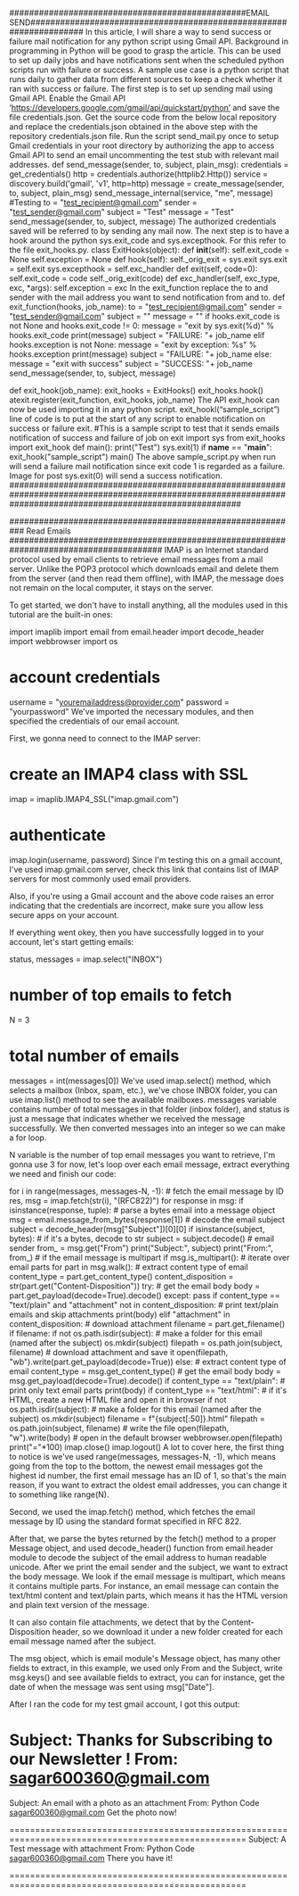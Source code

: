 ################################################EMAIL SEND###################################################################
In this article, I will share a way to send success or failure mail notification for any python script using Gmail API. Background in programming in Python will be good to grasp the article.
This can be used to set up daily jobs and have notifications sent when the scheduled python scripts run with failure or success.
A sample use case is a python script that runs daily to gather data from different sources to keep a check whether it ran with success or failure.
The first step is to set up sending mail using Gmail API.
Enable the Gmail API ‘https://developers.google.com/gmail/api/quickstart/python’ and save the file credentials.json.
Get the source code from the below local repository and replace the credentials.json obtained in the above step with the repository credentials.json file.
Run the script send_mail.py once to setup Gmail credentials in your root directory by authorizing the app to access Gmail API to send an email uncommenting the test stub with relevant mail addresses.
def send_message(sender, to, subject, plain_msg):
    credentials = get_credentials()
    http = credentials.authorize(httplib2.Http())
    service = discovery.build('gmail', 'v1', http=http)
    message = create_message(sender, to, subject, plain_msg)
    send_message_internal(service, "me", message)
#Testing
to = "test_recipient@gmail.com"
sender = "test_sender@gmail.com"
subject = "Test"
message = "Test"
send_message(sender, to, subject, message)
The authorized credentials saved will be referred to by sending any mail now.
The next step is to have a hook around the python sys.exit_code and sys.excepthook. For this refer to the file exit_hooks.py.
class ExitHooks(object):
  def __init__(self):
  self.exit_code = None
  self.exception = None
def hook(self):
  self._orig_exit = sys.exit
  sys.exit = self.exit
  sys.excepthook = self.exc_handler
def exit(self, code=0):
  self.exit_code = code
  self._orig_exit(code)
def exc_handler(self, exc_type, exc, *args):
  self.exception = exc
In the exit_function replace the to and sender with the mail address you want to send notification from and to.
def exit_function(hooks, job_name):
  to = "test_recipient@gmail.com"
  sender = "test_sender@gmail.com"
  subject = ""
  message = ""
  if hooks.exit_code is not None and hooks.exit_code != 0:
    message = "exit by sys.exit(%d)" % hooks.exit_code
    print(message)
    subject = "FAILURE: "+ job_name
  elif hooks.exception is not None:
    message = "exit by exception: %s" % hooks.exception
    print(message)
    subject = "FAILURE: "+ job_name
  else:
    message = "exit with success"
    subject = "SUCCESS: "+ job_name
  send_message(sender, to, subject, message)

def exit_hook(job_name):
    exit_hooks = ExitHooks()
    exit_hooks.hook()
    atexit.register(exit_function, exit_hooks, job_name)
The API exit_hook can now be used importing it in any python script.
exit_hookl(“sample_script”) line of code is to put at the start of any script to enable notification on success or failure exit.
#This is a sample script to test that it sends emails notification of success and failure of job on exit
import sys
from exit_hooks import exit_hook
def main():
  print("Test")
  sys.exit(1)
if __name__ == "__main__":
  exit_hook("sample_script")
  main()
The above sample_script.py when run will send a failure mail notification since exit code 1 is regarded as a failure.
Image for post
sys.exit(0) will send a success notification.
###############################################################################################################################################################

########################################################### Read Emails #######################################################################################
IMAP is an Internet standard protocol used by email clients to retrieve email messages from a mail server. Unlike the POP3 protocol which downloads email and delete them from the server (and then read them offline), with IMAP, the message does not remain on the local computer, it stays on the server.

To get started, we don't have to install anything, all the modules used in this tutorial are the built-in ones:

import imaplib
import email
from email.header import decode_header
import webbrowser
import os

# account credentials
username = "youremailaddress@provider.com"
password = "yourpassword"
We've imported the necessary modules, and then specified the credentials of our email account.

First, we gonna need to connect to the IMAP server:
# create an IMAP4 class with SSL 
imap = imaplib.IMAP4_SSL("imap.gmail.com")
# authenticate
imap.login(username, password)
Since I'm testing this on a gmail account, I've used imap.gmail.com server, check this link that contains list of IMAP servers for most commonly used email providers.

Also, if you're using a Gmail account and the above code raises an error indicating that the credentials are incorrect, make sure you allow less secure apps on your account.

If everything went okey, then you have successfully logged in to your account, let's start getting emails:

status, messages = imap.select("INBOX")
# number of top emails to fetch
N = 3
# total number of emails
messages = int(messages[0])
We've used imap.select() method, which selects a mailbox (Inbox, spam, etc.), we've chose INBOX folder, you can use imap.list() method to see the available mailboxes.
messages variable contains number of total messages in that folder (inbox folder), and status is just a message that indicates whether we received the message successfully. We then converted messages into an integer so we can make a for loop.

N variable is the number of top email messages you want to retrieve, I'm gonna use 3 for now, let's loop over each email message, extract everything we need and finish our code:

for i in range(messages, messages-N, -1):
    # fetch the email message by ID
    res, msg = imap.fetch(str(i), "(RFC822)")
    for response in msg:
        if isinstance(response, tuple):
            # parse a bytes email into a message object
            msg = email.message_from_bytes(response[1])
            # decode the email subject
            subject = decode_header(msg["Subject"])[0][0]
            if isinstance(subject, bytes):
                # if it's a bytes, decode to str
                subject = subject.decode()
            # email sender
            from_ = msg.get("From")
            print("Subject:", subject)
            print("From:", from_)
            # if the email message is multipart
            if msg.is_multipart():
                # iterate over email parts
                for part in msg.walk():
                    # extract content type of email
                    content_type = part.get_content_type()
                    content_disposition = str(part.get("Content-Disposition"))
                    try:
                        # get the email body
                        body = part.get_payload(decode=True).decode()
                    except:
                        pass
                    if content_type == "text/plain" and "attachment" not in content_disposition:
                        # print text/plain emails and skip attachments
                        print(body)
                    elif "attachment" in content_disposition:
                        # download attachment
                        filename = part.get_filename()
                        if filename:
                            if not os.path.isdir(subject):
                                # make a folder for this email (named after the subject)
                                os.mkdir(subject)
                            filepath = os.path.join(subject, filename)
                            # download attachment and save it
                            open(filepath, "wb").write(part.get_payload(decode=True))
            else:
                # extract content type of email
                content_type = msg.get_content_type()
                # get the email body
                body = msg.get_payload(decode=True).decode()
                if content_type == "text/plain":
                    # print only text email parts
                    print(body)
            if content_type == "text/html":
                # if it's HTML, create a new HTML file and open it in browser
                if not os.path.isdir(subject):
                    # make a folder for this email (named after the subject)
                    os.mkdir(subject)
                filename = f"{subject[:50]}.html"
                filepath = os.path.join(subject, filename)
                # write the file
                open(filepath, "w").write(body)
                # open in the default browser
                webbrowser.open(filepath)
            print("="*100)
imap.close()
imap.logout()
A lot to cover here, the first thing to notice is we've used range(messages, messages-N, -1), which means going from the top to the bottom, the newest email messages got the highest id number, the first email message has an ID of 1, so that's the main reason, if you want to extract the oldest email addresses, you can change it to something like range(N).

Second, we used the imap.fetch() method, which fetches the email message by ID using the standard format specified in RFC 822.

After that, we parse the bytes returned by the fetch() method to a proper Message object, and used decode_header() function from email.header module to decode the subject of the email address to human readable unicode.
After we print the email sender and the subject, we want to extract the body message. We look if the email message is multipart, which means it contains multiple parts. For instance, an email message can contain the text/html content and text/plain parts, which means it has the HTML version and plain text version of the message.

It can also contain file attachments, we detect that by the Content-Disposition header, so we download it under a new folder created for each email message named after the subject.

The msg object, which is email module's Message object, has many other fields to extract, in this example, we used only From and the Subject, write msg.keys() and see available fields to extract, you can for instance, get the date of when the message was sent using msg["Date"].

After I ran the code for my test gmail account, I got this output:

Subject: Thanks for Subscribing to our Newsletter !
From: sagar600360@gmail.com
====================================================================================================
Subject: An email with a photo as an attachment
From: Python Code <sagar600360@gmail.com>
Get the photo now!

====================================================================================================
Subject: A Test message with attachment
From: Python Code <sagar600360@gmail.com>
There you have it!

====================================================================================================
